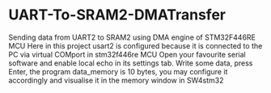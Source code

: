 # UART-To-SRAM2-DMATransfer
Sending data from UART2 to SRAM2 using DMA engine of STM32F446RE MCU
Here in this project usart2 is configured because it is connected to the PC via virtual COMport in stm32f446re MCU
Open your favourite serial software and enable local echo in its settings tab. 
Write some data, press Enter, the program data_memory is 10 bytes, you may configure it accordingly and visualise it in the 
memory window in SW4stm32
